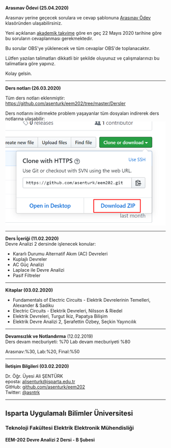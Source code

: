 **Arasınav Ödevi (25.04.2020)**   

Arasınav yerine geçecek sorulara ve cevap şablonuna [Arasınav Ödev](./Arasinav_Odev)  klasöründen ulaşabilirsiniz.

Yeni açıklanan [akademik takvime](https://www.isparta.edu.tr/duyuru/8551/2019-2020-egitim-ogretim-yili-bahar-yariyili-akademik-takvim-degisikligi) göre en geç 22 Mayıs 2020 tarihine göre bu soruların cevaplanması gerekmektedir.

Bu sorular OBS'ye yüklenecek ve tüm cevaplar OBS'de toplanacaktır.

Lütfen yazılan talimatları dikkatli bir şekilde oluyunuz ve çalışmalarınızı bu talimatlara göre yapınız.

Kolay gelsin.

---




**Ders notları (26.03.2020)**   

Tüm ders notları eklenmiştir:   
https://github.com/asenturk/eem202/tree/master/Dersler

Ders notlarını indirmekte problem yaşayanlar tüm dosyaları indirerek ders notlarına ulaşabilir:   
![ornek devre](./download.png)

---
 

**Ders İçeriği (11.02.2020)**   
Devre Analizi 2 dersinde işlenecek  konular:
- Kararlı Durumu Alternatif Akım (AC) Devreleri
- Kuplajlı Devreler
- AC Güç Analizi
- Laplace ile Devre Analizi
- Pasif Filtreler

---
 
**Kitaplar (03.02.2020)**   
- Fundamentals of Electric Circuits - Elektrik Devrelerinin Temelleri, Alexander & Sadiku
- Electric Circuits - Elektrik Devreleri, Nilsson & Riedel
- Elektrik Devreleri, Turgut İkiz, Papatya Bilişim
- Elektrik Devre Analizi 2, Şerafettin Özbey, Seçkin Yayıncılık

---   
**Devamsızlık ve Notlandırma** (12.02.2019)   
Ders devam mecburiyeti: %70
Lab devam mecburiyeti %80 

Arasınav:%30, Lab:%20, Final:%50

---

**İletişim Bilgileri (03.02.2020)**   

Dr. Öğr. Üyesi Ali ŞENTÜRK   
eposta: alisenturk@isparta.edu.tr   
GitHub: [github.com/asenturk/eem202](#)   
Twitter: [@asntrk](https://twitter.com/asntrk)

---

## Isparta Uygulamalı Bilimler Üniversitesi
### Teknoloji Fakültesi Elektrik Elektronik Mühendisliği
#### EEM-202 Devre Analizi 2 Dersi - B Şubesi
